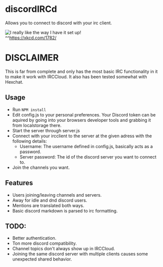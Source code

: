 # discordIRCd
Allows you to connect to discord with your irc client.

![I really like the way I have it set up!](https://imgs.xkcd.com/comics/team_chat.png)  
^^https://xkcd.com/1782/

# DISCLAIMER 

This is far from complete and only has the most basic IRC functionality in it to make it work with IRCCloud. 
It also has been tested somewhat with Hexchat.

## Usage 

- Run `NPM install`
- Edit config.js to your personal preferences. Your Discord token can be aquired by going into your browsers developer tools and grabbing it from localstorage there. 
- Start the server through server.js 
- Connect with your ircclient to the server at the given adress with the following details: 
    - Username: The username defined in config.js, basically acts as a password. 
    - Server password: The id of the discord server you want to connect to. 
- Join the channels you want. 

## Features

- Users joining/leaving channels and servers. 
- Away for idle and dnd discord users. 
- Mentions are translated both ways. 
- Basic discord markdown is parsed to irc formatting. 


## TODO: 

- Better authentication. 
- Ton more discord compatibility. 
- Channel topics don't always show up in IRCCloud.
- Joining the same discord server with multiple clients causes some unexpected shared behavior. 
